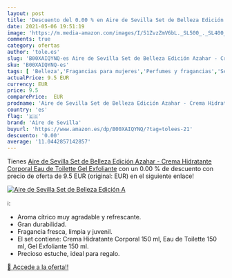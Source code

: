 ```yaml
---
layout: post
title: 'Descuento del 0.00 % en Aire de Sevilla Set de Belleza Edición A'
date: 2021-05-06 19:51:19
image: 'https://m.media-amazon.com/images/I/51ZvzZmV6bL._SL500_._SL400_.jpg'
comments: true
category: ofertas
author: 'tole.es'
slug: 'B00XAIQYNQ-es Aire de Sevilla Set de Belleza Edición Azahar - Crema...'
sku: 'B00XAIQYNQ-es'
tags: [ 'Belleza','Fragancias para mujeres','Perfumes y fragancias','Sets de fragancias para mujeres','aire de sevilla','crema','hidratante', ]
actualPrice: 9.5 EUR
currency: EUR
price: 9.5
comparePrice:  EUR
prodname: 'Aire de Sevilla Set de Belleza Edición Azahar - Crema Hidratante Corporal  Eau de Toilette  Gel Exfoliante'
country: 'es'
flag: '🇪🇸'
brand: 'Aire de Sevilla'
buyurl: 'https://www.amazon.es/dp/B00XAIQYNQ/?tag=tolees-21'
descuento: '0.00'
average: '11.0442857142857'
---
```


Tienes [Aire de Sevilla Set de Belleza Edición Azahar - Crema Hidratante Corporal  Eau de Toilette  Gel Exfoliante](https://www.amazon.es/dp/B00XAIQYNQ/?tag=tolees-21) con un 0.00 % de descuento con precio de oferta de 9.5 EUR (original:  EUR) en el siguiente enlace!

[![Aire de Sevilla Set de Belleza Edición A](https://m.media-amazon.com/images/I/51ZvzZmV6bL._SL500_._SL400_.jpg)](https://www.amazon.es/dp/B00XAIQYNQ/?tag=tolees-21)

ℹ️:

- Aroma cítrico muy agradable y refrescante.
- Gran durabilidad.
- Fragancia fresca, limpia y juvenil.
- El set contiene: Crema Hidratante Corporal 150 ml, Eau de Toilette 150 ml, Gel Exfoliante 150 ml.
- Precioso estuche, ideal para regalo.

[🛒 Accede a la oferta!!](https://www.amazon.es/dp/B00XAIQYNQ/?tag=tolees-21)
